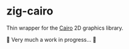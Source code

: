 # zig-cairo

Thin wrapper for the [Cairo](https://github.com/freedesktop/cairo) 2D graphics library.

🚧 Very much a work in progress... 🚧

